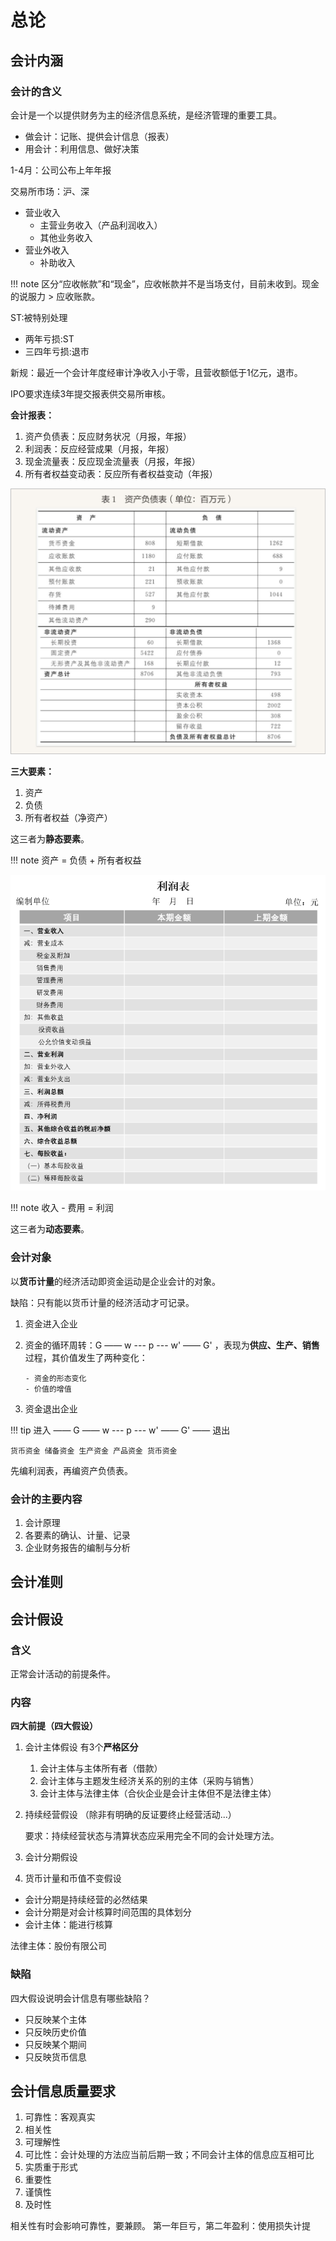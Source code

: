 # 总论
## 会计内涵
### 会计的含义

会计是一个以提供财务为主的经济信息系统，是经济管理的重要工具。

- 做会计：记账、提供会计信息（报表）
- 用会计：利用信息、做好决策

1-4月：公司公布上年年报

交易所市场：沪、深

- 营业收入
    - 主营业务收入（产品利润收入）
    - 其他业务收入
- 营业外收入
    - 补助收入

!!! note
    区分“应收帐款”和“现金”，应收帐款并不是当场支付，目前未收到。现金的说服力 > 应收账款。

ST:被特别处理 

- 两年亏损:ST 
- 三四年亏损:退市

新规：最近一个会计年度经审计净收入小于零，且营收额低于1亿元，退市。

IPO要求连续3年提交报表供交易所审核。

**会计报表：**

1. 资产负债表：反应财务状况（月报，年报）
2. 利润表：反应经营成果（月报，年报）
3. 现金流量表：反应现金流量表（月报，年报）
4. 所有者权益变动表：反应所有者权益变动（年报）

![alt text](image.png)

**三大要素：**

1. 资产
2. 负债
3. 所有者权益（净资产）

这三者为**静态要素**。

!!! note
    资产 = 负债 + 所有者权益

![alt text](image-1.png)

!!! note
    收入 - 费用 = 利润

这三者为**动态要素**。

### 会计对象

以**货币计量**的经济活动即资金运动是企业会计的对象。

缺陷：只有能以货币计量的经济活动才可记录。


1. 资金进入企业

2. 资金的循环周转：G —— w --- p --- w' —— G' ，表现为**供应、生产、销售**过程，其价值发生了两种变化：

       - 资金的形态变化
       - 价值的增值

3. 资金退出企业

!!! tip
    进入 —— G —— w --- p --- w' —— G' —— 退出

    货币资金 储备资金 生产资金 产品资金 货币资金

先编利润表，再编资产负债表。


### 会计的主要内容
1. 会计原理
2. 各要素的确认、计量、记录
3. 企业财务报告的编制与分析

## 会计准则

## 会计假设
### 含义
正常会计活动的前提条件。
### 内容
**四大前提（四大假设）**

1. 会计主体假设 有3个**严格区分**
    1. 会计主体与主体所有者（借款）
    2. 会计主体与主题发生经济关系的别的主体（采购与销售）
    3. 会计主体与法律主体（合伙企业是会计主体但不是法律主体）
2. 持续经营假设 （除非有明确的反证要终止经营活动...）

    要求：持续经营状态与清算状态应采用完全不同的会计处理方法。

3. 会计分期假设
4. 货币计量和币值不变假设

- 会计分期是持续经营的必然结果
- 会计分期是对会计核算时间范围的具体划分
- 会计主体：能进行核算

法律主体：股份有限公司


### 缺陷
四大假设说明会计信息有哪些缺陷？

- 只反映某个主体
- 只反映历史价值
- 只反映某个期间
- 只反映货币信息

## 会计信息质量要求
1. 可靠性：客观真实
2. 相关性
3. 可理解性
4. 可比性：会计处理的方法应当前后期一致；不同会计主体的信息应互相可比
5. 实质重于形式
6. 重要性
7. 谨慎性
8. 及时性

相关性有时会影响可靠性，要兼顾。
第一年巨亏，第二年盈利：使用损失计提